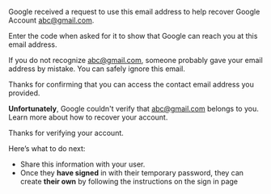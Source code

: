 Google received a request to use this email address to help recover Google Account abc@gmail.com.

Enter the code when asked for it to show that Google can reach you at this email address.

If you do not recognize abc@gmail.com, someone probably gave your email address by mistake. You can safely ignore this email.

Thanks for confirming that you can access the contact email address you provided.

**Unfortunately**, Google couldn't verify that abc@gmail.com belongs to you. 
Learn more about how to recover your account.

Thanks for verifying your account.

Here’s what to do next:
-	Share this information with your user.
-	Once they **have signed** in with their temporary password, 
they can create **their own** by following the instructions 
on the sign in page
